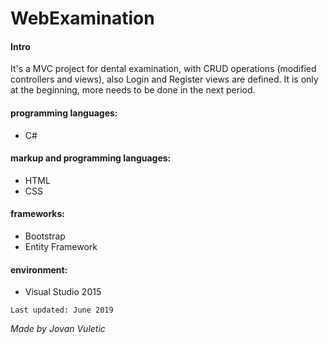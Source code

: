 # WebExamination
#### Intro

It's a MVC project for dental examination, with CRUD operations (modified controllers and views), also Login and Register views are defined. It is only at the beginning, more needs to be done in the next period.

#### programming languages:

 - C#
 
#### markup and programming languages:

 - HTML 
 - CSS

 #### frameworks:
 
- Bootstrap
- Entity Framework

#### environment:

- Visual Studio 2015

```
Last updated: June 2019
```
*Made by Jovan Vuletic*
